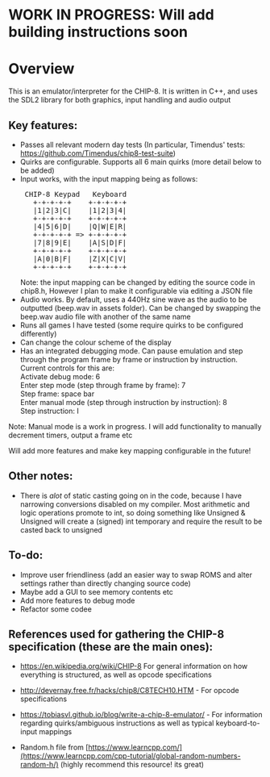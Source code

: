 # WORK IN PROGRESS: Will add building instructions soon

# Overview
This is an emulator/interpreter for the CHIP-8. It is written in C++, and uses the SDL2 library for both graphics, input handling and audio output

## Key features:
- Passes all relevant modern day tests (In particular, Timendus' tests: https://github.com/Timendus/chip8-test-suite)
- Quirks are configurable. Supports all 6 main quirks (more detail below to be added)
- Input works, with the input mapping being as follows: <br>
  <pre>
   CHIP-8 Keypad   Keyboard   
     +-+-+-+-+    +-+-+-+-+  
     |1|2|3|C|    |1|2|3|4|  
     +-+-+-+-+    +-+-+-+-+  
     |4|5|6|D|    |Q|W|E|R|  
     +-+-+-+-+ => +-+-+-+-+  
     |7|8|9|E|    |A|S|D|F| 
     +-+-+-+-+    +-+-+-+-+ 
     |A|0|B|F|    |Z|X|C|V|  
     +-+-+-+-+    +-+-+-+-+   
  </pre>
  Note: the input mapping can be changed by editing the source code in chip8.h, However I plan to make it configurable via editing a JSON file
- Audio works. By default, uses a 440Hz sine wave as the audio to be outputted (beep.wav in assets folder). Can be changed by swapping the beep.wav audio file with another of the same name
- Runs all games I have tested (some require quirks to be configured differently)
- Can change the colour scheme of the display
- Has an integrated debugging mode. Can pause emulation and step through the program frame by frame or instruction by instruction. Current controls for this are: <br>
Activate debug mode: 6 <br>
Enter step mode (step through frame by frame): 7 <br>
Step frame: space bar <br>
Enter manual mode (step through instruction by instruction): 8 <br>
Step instruction: I <br>

Note: Manual mode is a work in progress. I will add functionality to manually decrement timers, output a frame etc  <br>

Will add more features and make key mapping configurable in the future!
## Other notes:
- There is *alot* of static casting going on in the code, because I have narrowing conversions disabled on my compiler. Most arithmetic and logic operations promote to int, so doing something like Unsigned & Unsigned will create a (signed) int temporary and require the result to be casted back to unsigned

## To-do:
- Improve user friendliness (add an easier way to swap ROMS and alter settings rather than directly changing source code)
- Maybe add a GUI to see memory contents etc
- Add more features to debug mode
- Refactor some codee

## References used for gathering the CHIP-8 specification (these are the main ones):
- https://en.wikipedia.org/wiki/CHIP-8 For general information on how everything is structured, as well as opcode specifications
- http://devernay.free.fr/hacks/chip8/C8TECH10.HTM - For opcode specifications
- https://tobiasvl.github.io/blog/write-a-chip-8-emulator/ - For information regarding quirks/ambiguous instructions as well as typical keyboard-to-input mappings

- Random.h file from [https://www.learncpp.com/](https://www.learncpp.com/cpp-tutorial/global-random-numbers-random-h/) (highly recommend this resource! its great)
